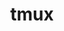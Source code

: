 ---
title: "tmux"
layout: cache
categories: [package, develop-2025-02-02]
meta: {"versions": ["3.4"], "compilers": ["gcc@=10.5.0", "gcc@=13.3.0"], "oss": ["centos7", "rhel8"], "platforms": ["linux"], "targets": ["aarch64", "x86_64_v3"], "stacks": ["developer-tools-aarch64-linux-gnu", "developer-tools-x86_64_v3-linux-gnu", "root"], "num_specs": 2, "num_specs_by_stack": {"developer-tools-x86_64_v3-linux-gnu": 1, "root": 2, "developer-tools-aarch64-linux-gnu": 1}}
spec_details: [{"hash": "pqryvplkzprwhlt3nzcl4zignhqto7nl", "compiler": "gcc@=10.5.0", "versions": ["3.4"], "os": "centos7", "platform": "linux", "target": "x86_64_v3", "variants": ["build_system=autotools", "patches=c1b61a1", "~static", "~utf8proc"], "stacks": ["developer-tools-x86_64_v3-linux-gnu", "root"], "size": "-", "tarball": "https://binaries.spack.io/develop-2025-02-02/build_cache/linux-centos7-x86_64_v3/gcc-10.5.0/tmux-3.4/linux-centos7-x86_64_v3-gcc-10.5.0-tmux-3.4-pqryvplkzprwhlt3nzcl4zignhqto7nl.spack"}, {"hash": "kx67ouw2yq5nj4ux2v4kpwmz46yohka7", "compiler": "gcc@=13.3.0", "versions": ["3.4"], "os": "rhel8", "platform": "linux", "target": "aarch64", "variants": ["build_system=autotools", "patches=c1b61a1", "~static", "~utf8proc"], "stacks": ["developer-tools-aarch64-linux-gnu", "root"], "size": "-", "tarball": "https://binaries.spack.io/develop-2025-02-02/build_cache/linux-rhel8-aarch64/gcc-13.3.0/tmux-3.4/linux-rhel8-aarch64-gcc-13.3.0-tmux-3.4-kx67ouw2yq5nj4ux2v4kpwmz46yohka7.spack"}]
---